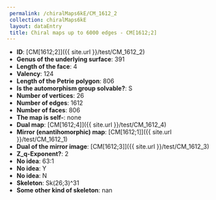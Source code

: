 ```yaml
--- 
 permalink: /chiralMaps6kE/CM_1612_2 
 collection: chiralMaps6kE
 layout: dataEntry
 title: Chiral maps up to 6000 edges - CM[1612;2]
---
```


- **ID**: [CM[1612;2]]({{ site.url }}/test/CM_1612_2)
- **Genus of the underlying surface**: 391
- **Length of the face**: 4
- **Valency**: 124
- **Length of the Petrie polygon**: 806
- **Is the automorphism group solvable?**: S
- **Number of vertices**: 26
- **Number of edges**: 1612
- **Number of faces**: 806
- **The map is self-**: none
- **Dual map**: [CM[1612;4]]({{ site.url }}/test/CM_1612_4)
- **Mirror (enantihomorphic) map**: [CM[1612;1]]({{ site.url }}/test/CM_1612_1)
- **Dual of the mirror image**: [CM[1612;3]]({{ site.url }}/test/CM_1612_3)
- **Z_q-Exponent?**: 2
- **No idea**:  63:1
- **No idea**: Y
- **No idea**: N
- **Skeleton**: Sk(26;3)^31
- **Some other kind of skeleton**: nan
